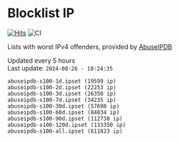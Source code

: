 # Blocklist IP

[![Hits](https://hits.seeyoufarm.com/api/count/incr/badge.svg?url=https%3A%2F%2Fgithub.com%2Fborestad%2Fblocklist-ip%2F&count_bg=%2379C83D&title_bg=%23555555&icon=&icon_color=%23E7E7E7&title=hits&edge_flat=false)](https://hits.seeyoufarm.com)  ![CI](https://img.shields.io/github/workflow/status/borestad/blocklist-ip/CI?style=flat-square)

Lists with worst IPv4 offenders, provided by [AbuseIPDB](https://www.abuseipdb.com/)

<!-- FOOTER-PLACEHOLDER -->
Updated every 5 hours<br>
Last update: `2024-08-26 - 10:24:35`
```
abuseipdb-s100-1d.ipset (19599 ip)
abuseipdb-s100-2d.ipset (22253 ip)
abuseipdb-s100-3d.ipset (26350 ip)
abuseipdb-s100-7d.ipset (34235 ip)
abuseipdb-s100-30d.ipset (57698 ip)
abuseipdb-s100-60d.ipset (84834 ip)
abuseipdb-s100-90d.ipset (112738 ip)
abuseipdb-s100-120d.ipset (133350 ip)
abuseipdb-s100-all.ipset (611823 ip)
```
